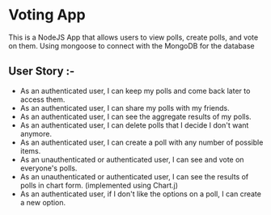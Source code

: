 # Voting App

This is a NodeJS App that allows users to view polls, create polls, and vote on them. Using mongoose to connect with the MongoDB for the database

## User Story :-

* As an authenticated user, I can keep my polls and come back later to access them.<br>
* As an authenticated user, I can share my polls with my friends.
* As an authenticated user, I can see the aggregate results of my polls.
* As an authenticated user, I can delete polls that I decide I don't want anymore.
* As an authenticated user, I can create a poll with any number of possible items.
* As an unauthenticated or authenticated user, I can see and vote on everyone's polls.
* As an unauthenticated or authenticated user, I can see the results of polls in chart form. (implemented using Chart.j)
* As an authenticated user, if I don't like the options on a poll, I can create a new option.
